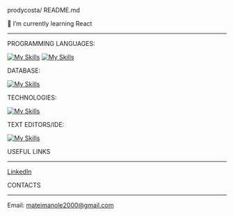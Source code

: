 prodycosta/ README.md

🌱 I’m currently learning React





-------------------------------------------------------------------------------------------------------------------------------------------------------------------------------------------------------------------------------------------------------------------------------



PROGRAMMING LANGUAGES:



[![My Skills](https://skillicons.dev/icons?i=js,html,css,bootstrap)](https://skillicons.dev)
[![My Skills](https://skillicons.dev/icons?i=angular,ts,php,laravel,tailwind,nodejs,react,jquery)](https://skillicons.dev)





DATABASE:



[![My Skills](https://skillicons.dev/icons?i=mysql)](https://skillicons.dev)





TECHNOLOGIES:

[![My Skills](https://skillicons.dev/icons?i=github,git)](https://skillicons.dev)



TEXT EDITORS/IDE:


[![My Skills](https://skillicons.dev/icons?i=vscode)](https://skillicons.dev)




USEFUL LINKS


-------------------------------------------------------------------------------------------------------------------------------------------------------------------------------------------------------------------------------------------------------------------------------

<a href="https://www.linkedin.com/in/matei-constantin-manole-9a601a261/">LinkedIn</a>




CONTACTS

______________________________________________________________________________________________________________________________________________________________________________________________________________________________________________________________________________


Email:   mateimanole2000@gmail.com
